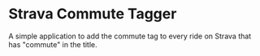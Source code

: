 Strava Commute Tagger
=====================

A simple application to add the commute tag to every ride on Strava that has
"commute" in the title.
